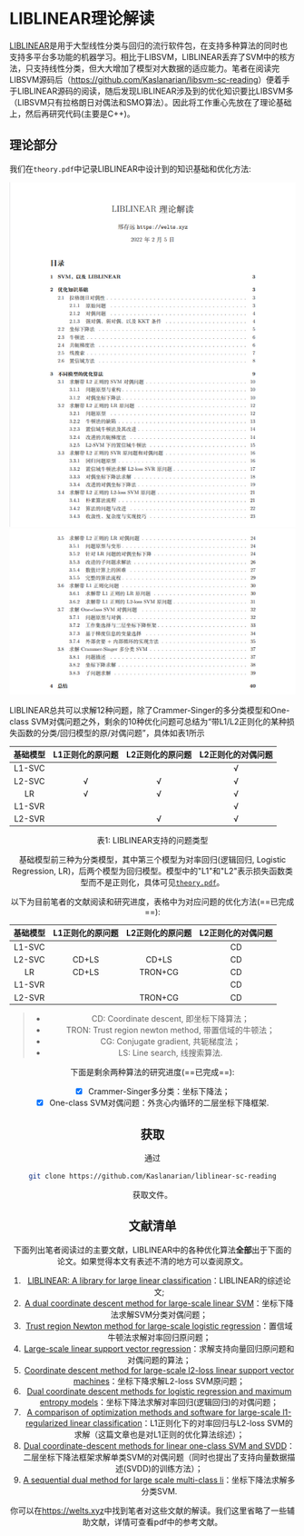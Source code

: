 # LIBLINEAR理论解读

[LIBLINEAR](https://www.csie.ntu.edu.tw/~cjlin/liblinear/)是用于大型线性分类与回归的流行软件包，在支持多种算法的同时也支持多平台多功能的机器学习。相比于LIBSVM，LIBLINEAR丢弃了SVM中的核方法，只支持线性分类，但大大增加了模型对大数据的适应能力。笔者在阅读完LIBSVM源码后（<https://github.com/Kaslanarian/libsvm-sc-reading>）便着手于LIBLINEAR源码的阅读，随后发现LIBLINEAR涉及到的优化知识要比LIBSVM多（LIBSVM只有拉格朗日对偶法和SMO算法）。因此将工作重心先放在了理论基础上，然后再研究代码(主要是C++)。

## 理论部分

我们在`theory.pdf`中记录LIBLINEAR中设计到的知识基础和优化方法:

<img src="src/1.png" alt="1" style="zoom: 80%;" />

<img src="src/2.png" alt="1" style="zoom: 80%;" />

LIBLINEAR总共可以求解12种问题，除了Crammer-Singer的多分类模型和One-class SVM对偶问题之外，剩余的10种优化问题可总结为“带L1/L2正则化的某种损失函数的分类/回归模型的原/对偶问题”，具体如表1所示

| 基础模型 | L1正则化的原问题 | L2正则化的原问题 | L2正则化的对偶问题 |
| :------: | :--------------: | :--------------: | :----------------: |
|  L1-SVC  |                  |                  |         √          |
|  L2-SVC  |        √         |        √         |         √          |
|    LR    |        √         |        √         |         √          |
|  L1-SVR  |                  |                  |         √          |
|  L2-SVR  |                  |        √         |         √          |

<center>表1: LIBLINEAR支持的问题类型

基础模型前三种为分类模型，其中第三个模型为对率回归(逻辑回归, Logistic Regression, LR)，后两个模型为回归模型。模型中的"L1"和"L2"表示损失函数类型而不是正则化，具体可见[`theory.pdf`](./theory.pdf)。

以下为目前笔者的文献阅读和研究进度，表格中为对应问题的优化方法(==已完成==):

| 基础模型 | L1正则化的原问题 | L2正则化的原问题 | L2正则化的对偶问题 |
| :------: | :--------------: | :--------------: | :----------------: |
|  L1-SVC  |                  |                  |         CD         |
|  L2-SVC  |      CD+LS       |      CD+LS       |         CD         |
|    LR    |      CD+LS       |     TRON+CG      |         CD         |
|  L1-SVR  |                  |                  |         CD         |
|  L2-SVR  |                  |     TRON+CG      |         CD         |

> - CD: Coordinate descent, 即坐标下降算法；
> - TRON: Trust region newton method, 带置信域的牛顿法；
> - CG: Conjugate gradient, 共轭梯度法；
> - LS: Line search, 线搜索算法.

下面是剩余两种算法的研究进度(==已完成==):

- [x] Crammer-Singer多分类：坐标下降法；
- [x] One-class SVM对偶问题：外贪心内循环的二层坐标下降框架.

## 获取

通过

```bash
git clone https://github.com/Kaslanarian/liblinear-sc-reading
```

获取文件。

## 文献清单

下面列出笔者阅读过的主要文献，LIBLINEAR中的各种优化算法**全部**出于下面的论文。如果觉得本文有表述不清的地方可以查阅原文。

1. [LIBLINEAR: A library for large linear classification](https://www.jmlr.org/papers/volume9/fan08a/fan08a.pdf)：LIBLINEAR的综述论文;
2. [A dual coordinate descent method for large-scale linear SVM](https://dl.acm.org/doi/abs/10.1145/1390156.1390208)：坐标下降法求解SVM分类对偶问题；
3. [Trust region Newton method for large-scale logistic regression](https://www.jmlr.org/papers/volume9/lin08b/lin08b.pdf)：置信域牛顿法求解对率回归原问题；
4. [Large-scale linear support vector regression](https://www.jmlr.org/papers/volume13/ho12a/ho12a.pdf)：求解支持向量回归原问题和对偶问题的算法；
5. [Coordinate descent method for large-scale l2-loss linear support vector machines](https://www.jmlr.org/papers/volume9/chang08a/chang08a.pdf)：坐标下降求解L2-loss SVM原问题；
6. [Dual coordinate descent methods for logistic regression and maximum entropy models](https://link.springer.com/article/10.1007/s10994-010-5221-8)：坐标下降法求解对率回归(逻辑回归)的对偶问题；
7. [A comparison of optimization methods and software for large-scale l1-regularized linear classification](https://www.jmlr.org/papers/volume11/yuan10c/yuan10c.pdf)：L1正则化下的对率回归与L2-loss SVM的求解（这篇文章也是对L1正则的优化算法综述）；
8. [Dual coordinate-descent methods for linear one-class SVM and SVDD](https://epubs.siam.org/doi/abs/10.1137/1.9781611976236.21)：二层坐标下降法框架求解单类SVM的对偶问题（同时也提出了支持向量数据描述(SVDD)的训练方法）；
9. [A sequential dual method for large scale multi-class li](https://dl.acm.org/doi/abs/10.1145/1401890.1401942)：坐标下降法求解多分类SVM.

你可以在<https://welts.xyz>中找到笔者对这些文献的解读。我们这里省略了一些辅助文献，详情可查看pdf中的参考文献。
